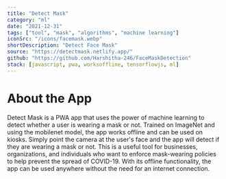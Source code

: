```yaml
---
title: "Detect Mask"
category: "ml"
date: "2021-12-31"
tags: ["tool", "mask", "algorithms", "machine learning"]
iconSrc: "/icons/facemask.webp"
shortDescription: "Detect Face Mask"
source: "https://detectmask.netlify.app/"
github: "https://github.com/Harshitha-246/FaceMaskDetection"
stack: [javascript, pwa, worksoffline, tensorflowjs, ml]
---
```


# About the App

Detect Mask is a PWA app that uses the power of machine learning to detect whether a user is wearing a mask or not. Trained on ImageNet and using the mobilenet model, the app works offline and can be used on kiosks. Simply point the camera at the user's face and the app will detect if they are wearing a mask or not. This is a useful tool for businesses, organizations, and individuals who want to enforce mask-wearing policies to help prevent the spread of COVID-19. With its offline functionality, the app can be used anywhere without the need for an internet connection.
